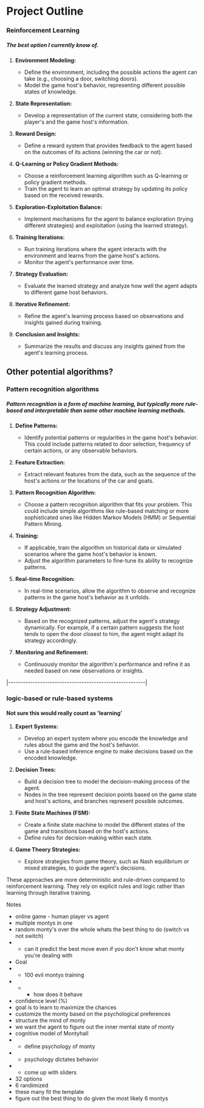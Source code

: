 # Project Outline
### Reinforcement Learning
##### The best option I currently know of.
1. **Environment Modeling:**
   - Define the environment, including the possible actions the agent can take (e.g., choosing a door, switching doors).
   - Model the game host's behavior, representing different possible states of knowledge.

2. **State Representation:**
   - Develop a representation of the current state, considering both the player's and the game host's information.

3. **Reward Design:**
   - Define a reward system that provides feedback to the agent based on the outcomes of its actions (winning the car or not).

4. **Q-Learning or Policy Gradient Methods:**
   - Choose a reinforcement learning algorithm such as Q-learning or policy gradient methods.
   - Train the agent to learn an optimal strategy by updating its policy based on the received rewards.

5. **Exploration-Exploitation Balance:**
   - Implement mechanisms for the agent to balance exploration (trying different strategies) and exploitation (using the learned strategy).

6. **Training Iterations:**
   - Run training iterations where the agent interacts with the environment and learns from the game host's actions.
   - Monitor the agent's performance over time.

7. **Strategy Evaluation:**
   - Evaluate the learned strategy and analyze how well the agent adapts to different game host behaviors.

8. **Iterative Refinement:**
   - Refine the agent's learning process based on observations and insights gained during training.

9. **Conclusion and Insights:**
   - Summarize the results and discuss any insights gained from the agent's learning process.

## Other potential algorithms?
### Pattern recognition algorithms
##### Pattern recognition is a form of machine learning, but typically more rule-based and interpretable than some other machine learning methods.

1. **Define Patterns:**
   - Identify potential patterns or regularities in the game host's behavior. This could include patterns related to door selection, frequency of certain actions, or any observable behaviors.

2. **Feature Extraction:**
   - Extract relevant features from the data, such as the sequence of the host's actions or the locations of the car and goats.

3. **Pattern Recognition Algorithm:**
   - Choose a pattern recognition algorithm that fits your problem. This could include simple algorithms like rule-based matching or more sophisticated ones like Hidden Markov Models (HMM) or Sequential Pattern Mining.

4. **Training:**
   - If applicable, train the algorithm on historical data or simulated scenarios where the game host's behavior is known.
   - Adjust the algorithm parameters to fine-tune its ability to recognize patterns.

5. **Real-time Recognition:**
   - In real-time scenarios, allow the algorithm to observe and recognize patterns in the game host's behavior as it unfolds.

6. **Strategy Adjustment:**
   - Based on the recognized patterns, adjust the agent's strategy dynamically. For example, if a certain pattern suggests the host tends to open the door closest to him, the agent might adapt its strategy accordingly.

7. **Monitoring and Refinement:**
   - Continuously monitor the algorithm's performance and refine it as needed based on new observations or insights.

 |--------------------------------------------------------|

### logic-based or rule-based systems
#### Not sure this would really count as 'learning'
1. **Expert Systems:**
   - Develop an expert system where you encode the knowledge and rules about the game and the host's behavior.
   - Use a rule-based inference engine to make decisions based on the encoded knowledge.

2. **Decision Trees:**
   - Build a decision tree to model the decision-making process of the agent.
   - Nodes in the tree represent decision points based on the game state and host's actions, and branches represent possible outcomes.

3. **Finite State Machines (FSM):**
   - Create a finite state machine to model the different states of the game and transitions based on the host's actions.
   - Define rules for decision-making within each state.

4. **Game Theory Strategies:**
   - Explore strategies from game theory, such as Nash equilibrium or mixed strategies, to guide the agent's decisions.

These approaches are more deterministic and rule-driven compared to reinforcement learning. They rely on explicit rules and logic rather than learning through iterative training.

Notes
- online game - human player vs agent
- multiple montys in one
- random monty's over the whole whats the best thing to do (switch vs not switch)
- - can it predict the best move even if you don't know what monty you're dealing with
- Goal
- - 100 evil montys training
- - - how does it behave
- confidence level (%)
- goal is to learn to maximize the chances
- customize the monty based on the psychological preferences
- structure the mind of monty
- we want the agent to figure out the inner mental state of monty
- cognitive model of Montyhall
- - define psychology of monty
- - psychology dictates behavior
- - come up with sliders
- 32 options
- 6 randimized
- these many fit the template
- figure out the best thing to do given the most likely 6 montys
